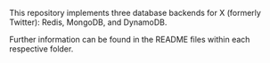 This repository implements three database backends for X (formerly Twitter): Redis, MongoDB, and DynamoDB.

Further information can be found in the README files within each respective folder.
